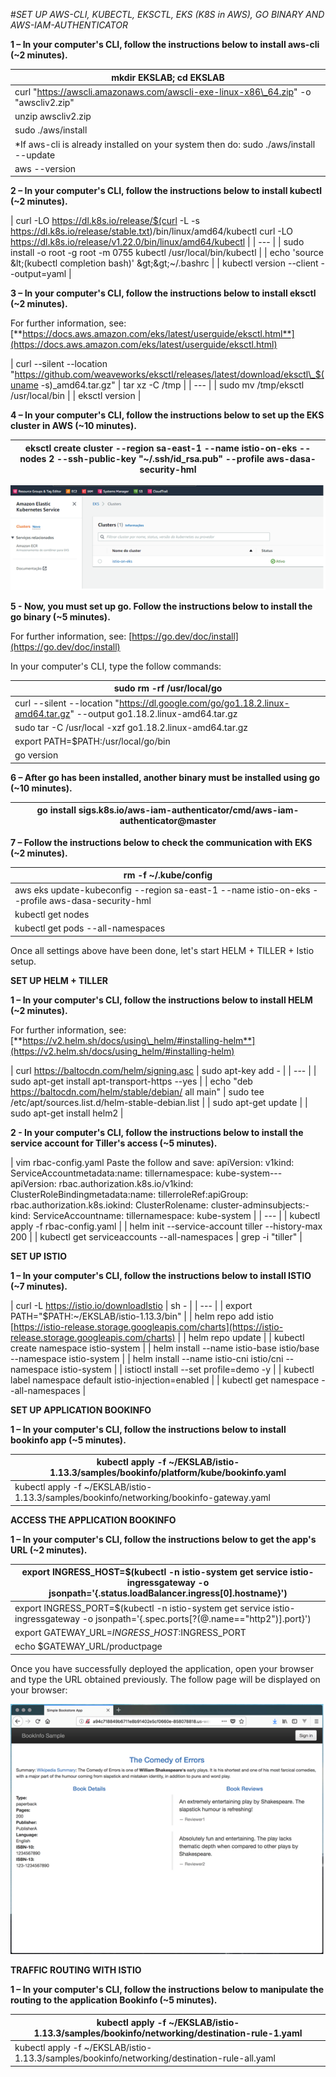 #*SET UP AWS-CLI, KUBECTL, EKSCTL, EKS (K8S in AWS), GO BINARY AND AWS-IAM-AUTHENTICATOR*

**1 – In your computer&#39;s CLI, follow the instructions below to install aws-cli (~2 minutes).**

| mkdir EKSLAB; cd EKSLAB |
| --- |
| curl &quot;https://awscli.amazonaws.com/awscli-exe-linux-x86\_64.zip&quot; -o &quot;awscliv2.zip&quot; |
| unzip awscliv2.zip |
| sudo ./aws/install
\*If aws-cli is already installed on your system then do: sudo ./aws/install --update |
| aws --version |

**2 – In your computer&#39;s CLI, follow the instructions below to install kubectl (~2 minutes).**

| curl -LO https://dl.k8s.io/release/$(curl -L -s https://dl.k8s.io/release/stable.txt)/bin/linux/amd64/kubectl
curl -LO https://dl.k8s.io/release/v1.22.0/bin/linux/amd64/kubectl |
| --- |
| sudo install -o root -g root -m 0755 kubectl /usr/local/bin/kubectl |
| echo &#39;source \&lt;(kubectl completion bash)&#39; \&gt;\&gt;~/.bashrc |
| kubectl version --client --output=yaml |

**3 – In your computer&#39;s CLI, follow the instructions below to install eksctl (~2 minutes).**

For further information, see:[**https://docs.aws.amazon.com/eks/latest/userguide/eksctl.html**](https://docs.aws.amazon.com/eks/latest/userguide/eksctl.html)

| curl --silent --location &quot;https://github.com/weaveworks/eksctl/releases/latest/download/eksctl\_$(uname -s)\_amd64.tar.gz&quot; | tar xz -C /tmp |
| --- |
| sudo mv /tmp/eksctl /usr/local/bin |
| eksctl version |

**4 – In your computer&#39;s CLI, follow the instructions below to set up the EKS cluster in AWS (~10 minutes).**

| eksctl create cluster --region sa-east-1 \--name istio-on-eks \--nodes 2 \--ssh-public-key &quot;~/.ssh/id\_rsa.pub&quot; \--profile aws-dasa-security-hml |
| --- |

![](images/01-istio-eks.png)

**5 - Now, you must set up go. Follow the instructions below to install the go binary (~5 minutes).**

For further information, see: [https://go.dev/doc/install](https://go.dev/doc/install)

In your computer&#39;s CLI, type the follow commands:

| sudo rm -rf /usr/local/go |
| --- |
| curl --silent --location &quot;https://dl.google.com/go/go1.18.2.linux-amd64.tar.gz&quot; --output go1.18.2.linux-amd64.tar.gz |
| sudo tar -C /usr/local -xzf go1.18.2.linux-amd64.tar.gz |
| export PATH=$PATH:/usr/local/go/bin |
| go version |

**6 – After go has been installed, another binary must be installed using go (~10 minutes).**

| go install sigs.k8s.io/aws-iam-authenticator/cmd/aws-iam-authenticator@master |
| --- |

**7 – Follow the instructions below to check the communication with EKS (~2 minutes).**

| rm -f ~/.kube/config |
| --- |
| aws eks update-kubeconfig \--region sa-east-1 \--name istio-on-eks \--profile aws-dasa-security-hml |
| kubectl get nodes |
| kubectl get pods --all-namespaces |

Once all settings above have been done, let&#39;s start HELM + TILLER + Istio setup.

**SET UP HELM + TILLER**

**1 – In your computer&#39;s CLI, follow the instructions below to install HELM (~2 minutes).**

For further information, see: [**https://v2.helm.sh/docs/using\_helm/#installing-helm**](https://v2.helm.sh/docs/using_helm/#installing-helm)

| curl https://baltocdn.com/helm/signing.asc | sudo apt-key add - |
| --- |
| sudo apt-get install apt-transport-https --yes |
| echo &quot;deb https://baltocdn.com/helm/stable/debian/ all main&quot; | sudo tee /etc/apt/sources.list.d/helm-stable-debian.list |
| sudo apt-get update |
| sudo apt-get install helm2 |

**2 - In your computer&#39;s CLI, follow the instructions below to install the service account for Tiller&#39;s access (~5 minutes).**

| vim rbac-config.yaml
Paste the follow and save:
apiVersion: v1kind: ServiceAccountmetadata:name: tillernamespace: kube-system---apiVersion: rbac.authorization.k8s.io/v1kind: ClusterRoleBindingmetadata:name: tillerroleRef:apiGroup: rbac.authorization.k8s.iokind: ClusterRolename: cluster-adminsubjects:- kind: ServiceAccountname: tillernamespace: kube-system
 |
| --- |
| kubectl apply -f rbac-config.yaml |
| helm init --service-account tiller --history-max 200 |
| kubectl get serviceaccounts --all-namespaces | grep -i &quot;tiller&quot; |

**SET UP ISTIO**

**1 – In your computer&#39;s CLI, follow the instructions below to install ISTIO (~7 minutes).**

| curl -L https://istio.io/downloadIstio | sh - |
| --- |
| export PATH=&quot;$PATH:~/EKSLAB/istio-1.13.3/bin&quot; |
| helm repo add istio [https://istio-release.storage.googleapis.com/charts](https://istio-release.storage.googleapis.com/charts) |
| helm repo update |
| kubectl create namespace istio-system |
| helm install --name istio-base istio/base --namespace istio-system |
| helm install --name istio-cni istio/cni --namespace istio-system |
| istioctl install --set profile=demo -y |
| kubectl label namespace default istio-injection=enabled |
| kubectl get namespace --all-namespaces |

**SET UP APPLICATION BOOKINFO**

**1 – In your computer&#39;s CLI, follow the instructions below to install bookinfo app (~5 minutes).**

| kubectl apply -f ~/EKSLAB/istio-1.13.3/samples/bookinfo/platform/kube/bookinfo.yaml |
| --- |
| kubectl apply -f ~/EKSLAB/istio-1.13.3/samples/bookinfo/networking/bookinfo-gateway.yaml |

**ACCESS THE APPLICATION BOOKINFO**

**1 – In your computer&#39;s CLI, follow the instructions below to get the app&#39;s URL (~2 minutes).**

| export INGRESS\_HOST=$(kubectl -n istio-system get service istio-ingressgateway -o jsonpath=&#39;{.status.loadBalancer.ingress[0].hostname}&#39;) |
| --- |
| export INGRESS\_PORT=$(kubectl -n istio-system get service istio-ingressgateway -o jsonpath=&#39;{.spec.ports[?(@.name==&quot;http2&quot;)].port}&#39;) |
| export GATEWAY\_URL=$INGRESS\_HOST:$INGRESS\_PORT |
| echo $GATEWAY\_URL/productpage |

Once you have successfully deployed the application, open your browser and type the URL obtained previously. The follow page will be displayed on your browser:

![](images/02-istio-eks.png)

**TRAFFIC ROUTING WITH ISTIO**

**1 – In your computer&#39;s CLI, follow the instructions below to manipulate the routing to the application Bookinfo (~5 minutes).**

| kubectl apply -f ~/EKSLAB/istio-1.13.3/samples/bookinfo/networking/destination-rule-1.yaml |
| --- |
| kubectl apply -f ~/EKSLAB/istio-1.13.3/samples/bookinfo/networking/destination-rule-all.yaml |
